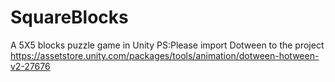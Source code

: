 # SquareBlocks
 A 5X5 blocks puzzle game in Unity
PS:Please import Dotween to the project 
https://assetstore.unity.com/packages/tools/animation/dotween-hotween-v2-27676
